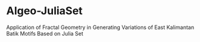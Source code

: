 # Algeo-JuliaSet
Application of Fractal Geometry in Generating Variations of East Kalimantan Batik Motifs Based on Julia Set
